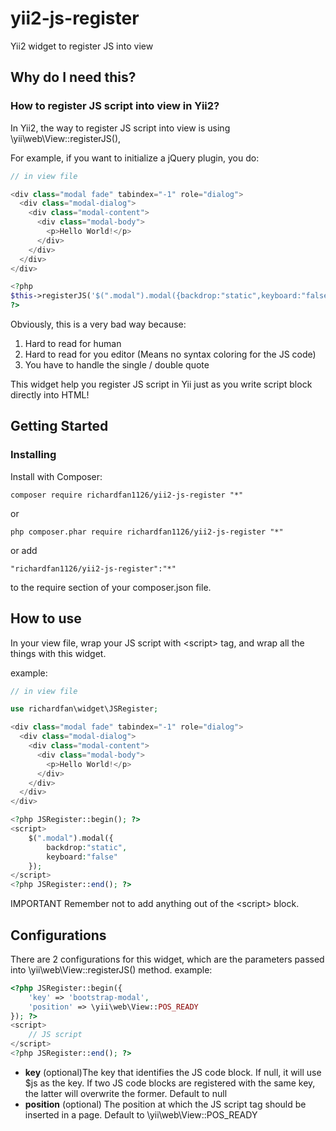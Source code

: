 # yii2-js-register
Yii2 widget to register JS into view

## Why do I need this?
### How to register JS script into view in Yii2?

In Yii2, the way to register JS script into view is using \yii\web\View::registerJS(), 

For example, if you want to initialize a jQuery plugin, you do:

```php
// in view file

<div class="modal fade" tabindex="-1" role="dialog">
  <div class="modal-dialog">
    <div class="modal-content">
      <div class="modal-body">
        <p>Hello World!</p>
      </div>
    </div>
  </div>
</div>

<?php
$this->registerJS('$(".modal").modal({backdrop:"static",keyboard:"false"})');
?>
```

Obviously, this is a very bad way because:

1. Hard to read for human
2. Hard to read for you editor (Means no syntax coloring for the JS code)
3. You have to handle the single / double quote

This widget help you register JS script in Yii just as you write script block directly into HTML!

## Getting Started
### Installing
Install with Composer:

    composer require richardfan1126/yii2-js-register "*"

or

    php composer.phar require richardfan1126/yii2-js-register "*"

or add

    "richardfan1126/yii2-js-register":"*"
to the require section of your composer.json file.

## How to use

In your view file, wrap your JS script with &lt;script&gt; tag, and wrap all the things with this widget.

example:

```php
// in view file

use richardfan\widget\JSRegister;

<div class="modal fade" tabindex="-1" role="dialog">
  <div class="modal-dialog">
    <div class="modal-content">
      <div class="modal-body">
        <p>Hello World!</p>
      </div>
    </div>
  </div>
</div>

<?php JSRegister::begin(); ?>
<script>
    $(".modal").modal({
        backdrop:"static",
        keyboard:"false"
    });
</script>
<?php JSRegister::end(); ?>
```

IMPORTANT Remember not to add anything out of the &lt;script&gt; block.

## Configurations
There are 2 configurations for this widget, which are the parameters passed into \yii\web\View::registerJS() method.
example:

```php
<?php JSRegister::begin({
    'key' => 'bootstrap-modal',
    'position' => \yii\web\View::POS_READY
}); ?>
<script>
    // JS script
</script>
<?php JSRegister::end(); ?>
```

* **key**  (optional)The key that identifies the JS code block. If null, it will use $js as the key. If two JS code blocks are registered with the same key, the latter will overwrite the former. Default to null
* **position**  (optional) The position at which the JS script tag should be inserted in a page. Default to \yii\web\View::POS_READY
